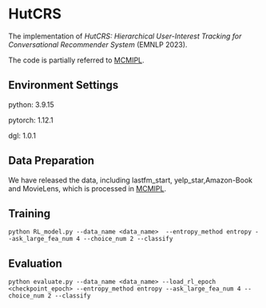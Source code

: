# HutCRS

The implementation of _HutCRS: Hierarchical User-Interest Tracking for Conversational Recommender System_ (EMNLP 2023). 

The code is partially referred to [MCMIPL](https://github.com/ZYM6-6/MCMIPL).

## Environment Settings
python: 3.9.15

pytorch: 1.12.1 

dgl: 1.0.1

## Data Preparation
We have released the data, including lastfm_start, yelp_star,Amazon-Book and MovieLens, which is processed in [MCMIPL](https://github.com/ZYM6-6/MCMIPL).


## Training
`python RL_model.py --data_name <data_name>  --entropy_method entropy --ask_large_fea_num 4 --choice_num 2 --classify`

## Evaluation
`python evaluate.py --data_name <data_name> --load_rl_epoch <checkpoint_epoch> --entropy_method entropy --ask_large_fea_num 4 --choice_num 2 --classify`

